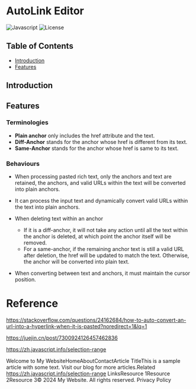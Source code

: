 # AutoLink Editor
![Javascript](https://img.shields.io/badge/JavaScript-passing-forestgreen)
![License](https://img.shields.io/badge/license-MIT-green)

## Table of Contents
* [Introduction](#introduction)
* [Features](*features)

## <a name="introduction">Introduction</a>

## <a name="features">Features</a>
### Terminologies
* **Plain anchor** only includes the href attribute and the text.
* **Diff-Anchor** stands for the anchor whose href is different from its text.
* **Same-Anchor** stands for the anchor whose href is same to its text.

### Behaviours
* When processing pasted rich text, only the anchors and text are retained, the anchors, and valid URLs within the text will be converted into plain anchors.
* It can process the input text and dynamically convert valid URLs within the text into plain anchors.

* When deleting text within an anchor
	* If it is a diff-anchor, it will not take any action until all the text within the anchor is deleted, at which point the anchor itself will be removed.
	* For a same-anchor, if the remaining anchor text is still a valid URL after deletion, the href will be updated to match the text. Otherwise, the anchor will be converted into plain text.

* When converting between text and anchors, it must maintain the cursor position.


# Reference
https://stackoverflow.com/questions/24162684/how-to-auto-convert-an-url-into-a-hyperlink-when-it-is-pasted?noredirect=1&lq=1

https://juejin.cn/post/7300924126457462836

https://zh.javascript.info/selection-range

Welcome to My WebsiteHomeAboutContactArticle TitleThis is a sample article with some text. Visit our blog for more articles.Related https://zh.javascript.info/selection-range  LinksResource 1Resource 2Resource 3© 2024 My Website. All rights reserved. Privacy Policy